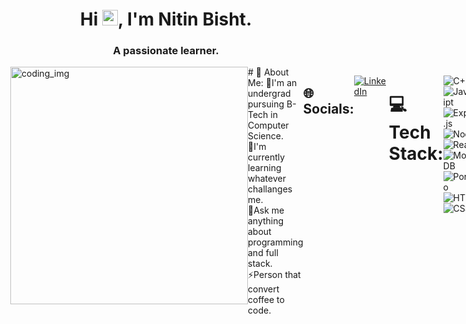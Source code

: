 <h1 align="center">Hi <img src="https://media.giphy.com/media/hvRJCLFzcasrR4ia7z/giphy.gif" width="25px">, I'm Nitin Bisht.</h1>
<h3 align="center">A passionate learner.</h3>

 
<div style="display:flex">
  <img align="right" alt="coding_img" width="380" src="https://media.giphy.com/media/RbDKaczqWovIugyJmW/giphy.gif">
  </p>
# 💫 About Me:
🔭I'm an undergrad pursuing B-Tech in Computer Science.<br>🤔I'm currently learning whatever challanges me. <br>💬Ask me anything about programming and full stack.<br>⚡Person that convert coffee to code.


## 🌐 Socials:
[![LinkedIn](https://img.shields.io/badge/LinkedIn-%230077B5.svg?logo=linkedin&logoColor=white)](https://linkedin.com/in/https://www.linkedin.com/in/nitin-nb-3998091b6/) 

# 💻 Tech Stack:
![C++](https://img.shields.io/badge/c++-%2300599C.svg?style=flat-square&logo=c%2B%2B&logoColor=white) ![JavaScript](https://img.shields.io/badge/javascript-%23323330.svg?style=flat-square&logo=javascript&logoColor=%23F7DF1E) ![Express.js](https://img.shields.io/badge/express.js-%23404d59.svg?style=flat-square&logo=express&logoColor=%2361DAFB) ![NodeJS](https://img.shields.io/badge/node.js-6DA55F?style=flat-square&logo=node.js&logoColor=white) ![React](https://img.shields.io/badge/react-%2320232a.svg?style=flat-square&logo=react&logoColor=%2361DAFB)  ![MongoDB](https://img.shields.io/badge/MongoDB-%234ea94b.svg?style=flat-square&logo=mongodb&logoColor=white) ![Portfolio](https://img.shields.io/badge/Portfolio-%23000000.svg?style=flat-square&logo=firefox&logoColor=#FF7139) ![HTML5](https://img.shields.io/badge/html5-%23E34F26.svg?style=flat-square&logo=html5&logoColor=white) ![CSS3](https://img.shields.io/badge/css3-%231572B6.svg?style=flat-square&logo=css3&logoColor=white) 
# 📊 GitHub Stats:
![](https://github-readme-stats.vercel.app/api?username=NickeyNb&theme=vue-dark&hide_border=false&include_all_commits=true&count_private=false)<br/>
![](https://github-readme-streak-stats.herokuapp.com/?user=NickeyNb&theme=vue-dark&hide_border=false)<br/>
![](https://github-readme-stats.vercel.app/api/top-langs/?username=NickeyNb&theme=vue-dark&hide_border=false&include_all_commits=true&count_private=false&layout=compact)

## 🏆 GitHub Trophies
![](https://github-profile-trophy.vercel.app/?username=NickeyNb&theme=discord&no-frame=false&no-bg=true&margin-w=4)

### ✍️ Random Dev Quote
![](https://quotes-github-readme.vercel.app/api?type=horizontal&theme=radical)

---
[![](https://visitcount.itsvg.in/api?id=NickeyNb&icon=2&color=1)](https://visitcount.itsvg.in)

<!-- Proudly created with GPRM ( https://gprm.itsvg.in ) -->
